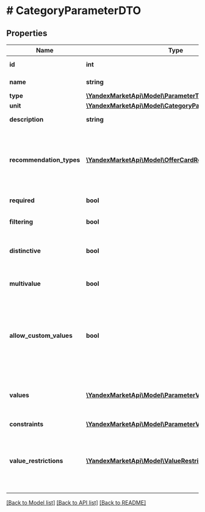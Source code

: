 # # CategoryParameterDTO

## Properties

Name | Type | Description | Notes
------------ | ------------- | ------------- | -------------
**id** | **int** | Идентификатор характеристики. |
**name** | **string** | Название характеристики. | [optional]
**type** | [**\YandexMarketApi\Model\ParameterType**](ParameterType.md) |  |
**unit** | [**\YandexMarketApi\Model\CategoryParameterUnitDTO**](CategoryParameterUnitDTO.md) |  | [optional]
**description** | **string** | Описание характеристики. | [optional]
**recommendation_types** | [**\YandexMarketApi\Model\OfferCardRecommendationType[]**](OfferCardRecommendationType.md) | Перечень возможных рекомендаций по заполнению карточки, к которым относится данная характеристика. | [optional]
**required** | **bool** | Обязательность характеристики. |
**filtering** | **bool** | Используется ли характеристика в фильтре. |
**distinctive** | **bool** | Является ли характеристика особенностью варианта. |
**multivalue** | **bool** | Можно ли передать сразу несколько значений. |
**allow_custom_values** | **bool** | Можно ли передавать собственное значение, которого нет в списке вариантов Маркета. Только для характеристик типа &#x60;ENUM&#x60;. |
**values** | [**\YandexMarketApi\Model\ParameterValueOptionDTO[]**](ParameterValueOptionDTO.md) | Список допустимых значений параметра. Только для характеристик типа &#x60;ENUM&#x60;. | [optional]
**constraints** | [**\YandexMarketApi\Model\ParameterValueConstraintsDTO**](ParameterValueConstraintsDTO.md) |  | [optional]
**value_restrictions** | [**\YandexMarketApi\Model\ValueRestrictionDTO[]**](ValueRestrictionDTO.md) | Ограничения на значения, накладываемые другими характеристиками. Только для характеристик типа &#x60;ENUM&#x60;. | [optional]

[[Back to Model list]](../../README.md#models) [[Back to API list]](../../README.md#endpoints) [[Back to README]](../../README.md)
